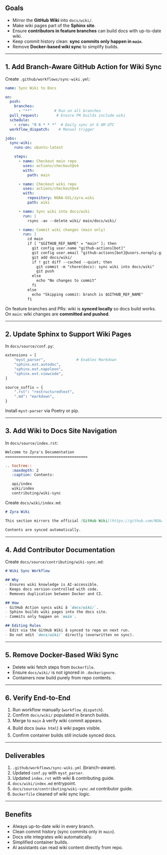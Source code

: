 ## Goals
- Mirror the **GitHub Wiki** into `docs/wiki/`.
- Make wiki pages part of the **Sphinx site**.
- Ensure **contributors in feature branches** can build docs with up-to-date wiki.
- Keep commit history clean: **sync commits only happen in `main`**.
- Remove **Docker-based wiki sync** to simplify builds.

---

## 1. Add Branch-Aware GitHub Action for Wiki Sync

Create `.github/workflows/sync-wiki.yml`:

```yaml
name: Sync Wiki to Docs

on:
  push:
    branches:
      - "**"          # Run on all branches
  pull_request:        # Ensure PR builds include wiki
  schedule:
    - cron: "0 6 * * *"  # Daily sync at 6 AM UTC
  workflow_dispatch:    # Manual trigger

jobs:
  sync-wiki:
    runs-on: ubuntu-latest

    steps:
      - name: Checkout main repo
        uses: actions/checkout@v4
        with:
          path: main

      - name: Checkout wiki repo
        uses: actions/checkout@v4
        with:
          repository: NOAA-GSL/zyra.wiki
          path: wiki

      - name: Sync wiki into docs/wiki
        run: |
          rsync -av --delete wiki/ main/docs/wiki/

      - name: Commit wiki changes (main only)
        run: |
          cd main
          if [ "$GITHUB_REF_NAME" = "main" ]; then
            git config user.name "github-actions[bot]"
            git config user.email "github-actions[bot]@users.noreply.github.com"
            git add docs/wiki/
            if ! git diff --cached --quiet; then
              git commit -m "chore(docs): sync wiki into docs/wiki"
              git push
            else
              echo "No changes to commit"
            fi
          else
            echo "Skipping commit: branch is $GITHUB_REF_NAME"
          fi
```

On feature branches and PRs: wiki is **synced locally** so docs build works.  
On `main`: wiki changes are **committed and pushed**.

---

## 2. Update Sphinx to Support Wiki Pages

In `docs/source/conf.py`:

```python
extensions = [
    "myst_parser",              # Enables Markdown
    "sphinx.ext.autodoc",
    "sphinx.ext.napoleon",
    "sphinx.ext.viewcode",
]

source_suffix = {
    ".rst": "restructuredtext",
    ".md": "markdown",
}
```

Install `myst-parser` via Poetry or pip.

---

## 3. Add Wiki to Docs Site Navigation

In `docs/source/index.rst`:

```rst
Welcome to Zyra's Documentation
=====================================

.. toctree::
   :maxdepth: 2
   :caption: Contents:

   api/index
   wiki/index
   contributing/wiki-sync
```

Create `docs/wiki/index.md`:

```markdown
# Zyra Wiki

This section mirrors the official [GitHub Wiki](https://github.com/NOAA-GSL/zyra/wiki).

Contents are synced automatically.
```

---

## 4. Add Contributor Documentation

Create `docs/source/contributing/wiki-sync.md`:

```markdown
# Wiki Sync Workflow

## Why
- Ensures wiki knowledge is AI-accessible.
- Keeps docs version-controlled with code.
- Removes duplication between Docker and CI.

## How
- GitHub Action syncs wiki â `docs/wiki/`.
- Sphinx builds wiki pages into the docs site.
- Commits only happen on `main`.

## Editing Rules
- Edit via the GitHub Wiki â synced to repo on next run.
- Do not edit `docs/wiki/` directly (overwritten on sync).
```

---

## 5. Remove Docker-Based Wiki Sync
- Delete wiki fetch steps from `Dockerfile`.
- Ensure `docs/wiki/` is not ignored in `.dockerignore`.
- Containers now build purely from repo contents.

---

## 6. Verify End-to-End
1. Run workflow manually (`workflow_dispatch`).
2. Confirm `docs/wiki/` populated in branch builds.
3. Merge to `main` â verify wiki commit appears.
4. Build docs (`make html`) â wiki pages visible.
5. Confirm container builds still include synced docs.

---

## Deliverables
1. `.github/workflows/sync-wiki.yml` (branch-aware).
2. Updated `conf.py` with `myst_parser`.
3. Updated `index.rst` with wiki & contributing guide.
4. `docs/wiki/index.md` entrypoint.
5. `docs/source/contributing/wiki-sync.md` contributor guide.
6. `Dockerfile` cleaned of wiki sync logic.

---

## Benefits
- Always up-to-date wiki in every branch.
- Clean commit history (sync commits only in `main`).
- Docs site integrates wiki automatically.
- Simplified container builds.
- AI assistants can read wiki content directly from repo.